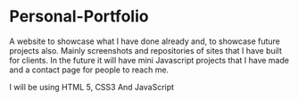 # Personal-Portfolio
A website to showcase what I have done already and, to showcase future projects also. 
Mainly screenshots and repositories of sites that I have built for clients. 
In the future it will have mini Javascript projects that I have made and a contact page for people to reach me. 

I will be using HTML 5, CSS3 And JavaScript
